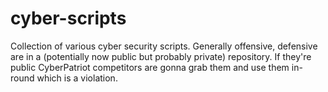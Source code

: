 # cyber-scripts
Collection of various cyber security scripts.
Generally offensive, defensive are in a (potentially now public but probably private) repository. If they're public CyberPatriot competitors are gonna grab them and use them in-round which is a violation.

